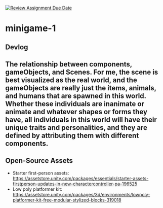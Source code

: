 [![Review Assignment Due Date](https://classroom.github.com/assets/deadline-readme-button-22041afd0340ce965d47ae6ef1cefeee28c7c493a6346c4f15d667ab976d596c.svg)](https://classroom.github.com/a/d-DorLAf)
# minigame-1
## Devlog
## The relationship between components, gameObjects, and Scenes. For me, the scene is best visualized as the real world, and the gameObjects are really just the items, animals, and humans that are spawned in this world. Whether these individuals are inanimate or animate and whatever shapes or forms they have, all individuals in this world will have their unique traits and personalities, and they are defined by attributing them with different components.

## Open-Source Assets
- Starter first-person assets: https://assetstore.unity.com/packages/essentials/starter-assets-firstperson-updates-in-new-charactercontroller-pa-196525
- Low poly platformer kit: https://assetstore.unity.com/packages/3d/environments/lowpoly-platformer-kit-free-modular-stylized-blocks-319018 
